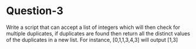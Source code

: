 # Question-3
Write a script that can accept a list of integers which will then check for multiple duplicates, if duplicates are found then return all the distinct values of the duplicates in a new list. For instance, [0,1,1,3,4,3] will output [1,3]
